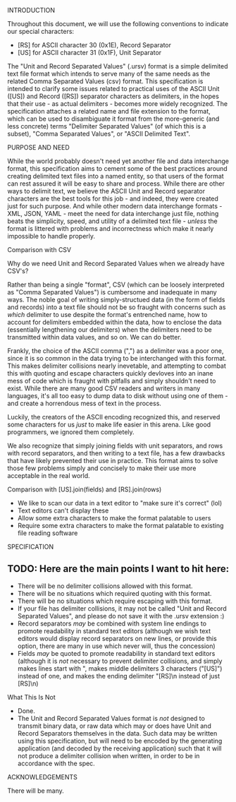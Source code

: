 INTRODUCTION

Throughout this document, we will use the following conventions to indicate our special characters:
- [RS] for ASCII character 30 (0x1E), Record Separator
- [US] for ASCII character 31 (0x1F), Unit Separator

The "Unit and Record Separated Values" (.ursv) format is a simple delimited text file format which
intends to serve many of the same needs as the related Comma Separated Values (csv) format. This
specification is intended to clarify some issues related to practical uses of the ASCII Unit ([US])
and Record ([RS]) separator characters as delimiters, in the hopes that their use - as actual
delimiters - becomes more widely recognized. The specification attaches a related name and file
extension to the format, which can be used to disambiguate it format from the more-generic (and less
concrete) terms "Delimiter Separated Values" (of which this is a subset), "Comma Separated Values",
or "ASCII Delimited Text".

PURPOSE AND NEED

While the world probably doesn't need yet another file and data interchange format, this
specification aims to cement some of the best practices around creating delimited text files into
a named entity, so that users of the format can rest assured it will be easy to share and process.
While there are other ways to delimit text, we believe the ASCII Unit and Record separator
characters are the best tools for this job - and indeed, they were created just for such purpose.
And while other modern data interchange formats - XML, JSON, YAML - meet the need for data
interchange just file, nothing beats the simplicity, speed, and utility of a delimited text file -
*unless* the format is littered with problems and incorrectness which make it nearly impossible
to handle properly.

Comparison with CSV

Why do we need Unit and Record Separated Values when we already have CSV's?

Rather than being a single "format", CSV (which can be loosely interpreted as "Comma Separated
Values") is cumbersome and inadequate in many ways. The noble goal of writing simply-structued data
(in the form of fields and records) into a text file should not be so fraught with concerns such as
*which* delimiter to use despite the format's entrenched name, how to account for delimiters
embedded within the data, how to enclose the data (essentially lengthening our delimiters) when
the delimiters need to be transmitted within data values, and so on. We can do better.

Frankly, the choice of the ASCII comma (",") as a delimiter was a poor one, since it is so common
in the data trying to be interchanged with this format. This makes delimiter collisions nearly
inevetable, and attempting to combat this with quoting and escape characters quickly devloves into
an inane mess of code which is fraught with pitfalls and simply shouldn't need to exist. While there
are many good CSV readers and writers in many languages, it's all too easy to dump data to disk
without using one of them - and create a horrendous mess of text in the process.

Luckily, the creators of the ASCII encoding recognized this, and reserved some characters for us
*just* to make life easier in this arena. Like good programmers, we ignored them completely.

We also recognize that simply joining fields with unit separators, and rows with record separators,
and then writing to a text file, has a few drawbacks that have likely prevented their use in
practice. This format aims to solve those few problems simply and concisely to make their use
more acceptable in the real world.

Comparison with [US].join(fields) and [RS].join(rows)

- We like to scan our data in a text editor to "make sure it's correct" (lol)
- Text editors can't display these
- Allow some extra characters to make the format palatable to users
- Require some extra characters to make the format palatable to existing file reading software

SPECIFICATION

## TODO: Here are the main points I want to hit here:

- There will be no delimiter collisions allowed with this format.
- There will be no situations which required quoting with this format.
- There will be no situations which require escaping with this format.
- If your file has delimiter collisions, it may not be called "Unit and Record Separated Values",
and please do not save it with the .ursv extension :)
- Record separators *may* be combined with system line endings to promote readability in standard
text editors (although we wish text editors would display record separators on new lines, or
provide this option, there are many in use which never will, thus the concession)
- Fields *may* be quoted to promote readability in standard text editors (although it is *not*
necessary to prevent delimiter collisions, and simply makes lines start with ", makes middle
delimiters 3 characters ("[US]") instead of one, and makes the ending delimiter "[RS]\n instead of just
[RS]\n)

What This Is Not

- Done.
- The Unit and Record Separated Values format is *not* designed to transmit binary data, or raw data
which may or does have Unit and Record Separators themselves in the data. Such data may be
written using this specification, but will need to be encoded by the generating application (and
decoded by the receiving application) such that it will not produce a delimiter collision when
written, in order to be in accordance with the spec.

ACKNOWLEDGEMENTS

There will be many.
